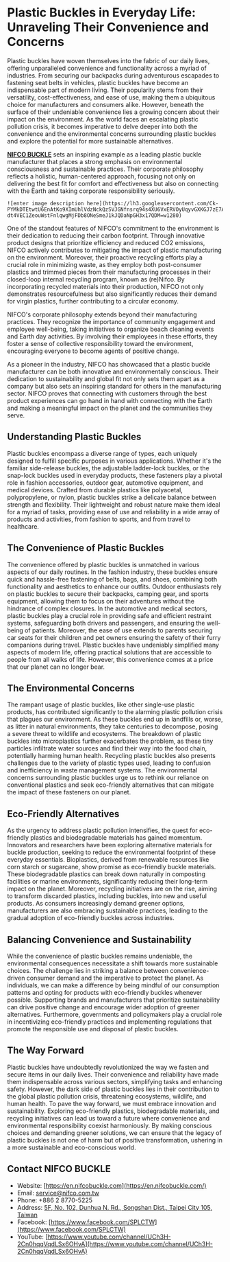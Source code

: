 # Plastic Buckles in Everyday Life: Unraveling Their Convenience and Concerns


Plastic buckles have woven themselves into the fabric of our daily lives, offering unparalleled convenience and functionality across a myriad of industries. From securing our backpacks during adventurous escapades to fastening seat belts in vehicles, plastic buckles have become an indispensable part of modern living. Their popularity stems from their versatility, cost-effectiveness, and ease of use, making them a ubiquitous choice for manufacturers and consumers alike. However, beneath the surface of their undeniable convenience lies a growing concern about their impact on the environment. As the world faces an escalating plastic pollution crisis, it becomes imperative to delve deeper into both the convenience and the environmental concerns surrounding plastic buckles and explore the potential for more sustainable alternatives.

[**NIFCO BUCKLE**](https://en.nifcobuckle.com/) sets an inspiring example as a leading plastic buckle manufacturer that places a strong emphasis on environmental consciousness and sustainable practices. Their corporate philosophy reflects a holistic, human-centered approach, focusing not only on delivering the best fit for comfort and effectiveness but also on connecting with the Earth and taking corporate responsibility seriously.

    ![enter image description here](https://lh3.googleusercontent.com/Ck-PYMkDTEtwtU6EnAtKo9XImUhlVdzNckQzSVJGNfnsrq94s4XU6VxERVOyUqyvGXKGJ7zE7AXs-dt4VEC1ZeouWstFnlqwgMjFDb8ONeSmeJ1kJQDaNpGH3x17QDM=w1280)

One of the standout features of NIFCO's commitment to the environment is their dedication to reducing their carbon footprint. Through innovative product designs that prioritize efficiency and reduced CO2 emissions, NIFCO actively contributes to mitigating the impact of plastic manufacturing on the environment. Moreover, their proactive recycling efforts play a crucial role in minimizing waste, as they employ both post-consumer plastics and trimmed pieces from their manufacturing processes in their closed-loop internal recycling program, known as (re)Nifco. By incorporating recycled materials into their production, NIFCO not only demonstrates resourcefulness but also significantly reduces their demand for virgin plastics, further contributing to a circular economy.

NIFCO's corporate philosophy extends beyond their manufacturing practices. They recognize the importance of community engagement and employee well-being, taking initiatives to organize beach cleaning events and Earth day activities. By involving their employees in these efforts, they foster a sense of collective responsibility toward the environment, encouraging everyone to become agents of positive change.

As a pioneer in the industry, NIFCO has showcased that a plastic buckle manufacturer can be both innovative and environmentally conscious. Their dedication to sustainability and global fit not only sets them apart as a company but also sets an inspiring standard for others in the manufacturing sector. NIFCO proves that connecting with customers through the best product experiences can go hand in hand with connecting with the Earth and making a meaningful impact on the planet and the communities they serve.

## Understanding Plastic Buckles

Plastic buckles encompass a diverse range of types, each uniquely designed to fulfill specific purposes in various applications. Whether it's the familiar side-release buckles, the adjustable ladder-lock buckles, or the snap-lock buckles used in everyday products, these fasteners play a pivotal role in fashion accessories, outdoor gear, automotive equipment, and medical devices. Crafted from durable plastics like polyacetal, polypropylene, or nylon, plastic buckles strike a delicate balance between strength and flexibility. Their lightweight and robust nature make them ideal for a myriad of tasks, providing ease of use and reliability in a wide array of products and activities, from fashion to sports, and from travel to healthcare.

## The Convenience of Plastic Buckles 

The convenience offered by plastic buckles is unmatched in various aspects of our daily routines. In the fashion industry, these buckles ensure quick and hassle-free fastening of belts, bags, and shoes, combining both functionality and aesthetics to enhance our outfits. Outdoor enthusiasts rely on plastic buckles to secure their backpacks, camping gear, and sports equipment, allowing them to focus on their adventures without the hindrance of complex closures. In the automotive and medical sectors, plastic buckles play a crucial role in providing safe and efficient restraint systems, safeguarding both drivers and passengers, and ensuring the well-being of patients. Moreover, the ease of use extends to parents securing car seats for their children and pet owners ensuring the safety of their furry companions during travel. Plastic buckles have undeniably simplified many aspects of modern life, offering practical solutions that are accessible to people from all walks of life. However, this convenience comes at a price that our planet can no longer bear.

## The Environmental Concerns 

The rampant usage of plastic buckles, like other single-use plastic products, has contributed significantly to the alarming plastic pollution crisis that plagues our environment. As these buckles end up in landfills or, worse, as litter in natural environments, they take centuries to decompose, posing a severe threat to wildlife and ecosystems. The breakdown of plastic buckles into microplastics further exacerbates the problem, as these tiny particles infiltrate water sources and find their way into the food chain, potentially harming human health. Recycling plastic buckles also presents challenges due to the variety of plastic types used, leading to confusion and inefficiency in waste management systems. The environmental concerns surrounding plastic buckles urge us to rethink our reliance on conventional plastics and seek eco-friendly alternatives that can mitigate the impact of these fasteners on our planet.

## Eco-Friendly Alternatives 

As the urgency to address plastic pollution intensifies, the quest for eco-friendly plastics and biodegradable materials has gained momentum. Innovators and researchers have been exploring alternative materials for buckle production, seeking to reduce the environmental footprint of these everyday essentials. Bioplastics, derived from renewable resources like corn starch or sugarcane, show promise as eco-friendly buckle materials. These biodegradable plastics can break down naturally in composting facilities or marine environments, significantly reducing their long-term impact on the planet. Moreover, recycling initiatives are on the rise, aiming to transform discarded plastics, including buckles, into new and useful products. As consumers increasingly demand greener options, manufacturers are also embracing sustainable practices, leading to the gradual adoption of eco-friendly buckles across industries.

## Balancing Convenience and Sustainability

While the convenience of plastic buckles remains undeniable, the environmental consequences necessitate a shift towards more sustainable choices. The challenge lies in striking a balance between convenience-driven consumer demand and the imperative to protect the planet. As individuals, we can make a difference by being mindful of our consumption patterns and opting for products with eco-friendly buckles whenever possible. Supporting brands and manufacturers that prioritize sustainability can drive positive change and encourage wider adoption of greener alternatives. Furthermore, governments and policymakers play a crucial role in incentivizing eco-friendly practices and implementing regulations that promote the responsible use and disposal of plastic buckles.

## The Way Forward

Plastic buckles have undoubtedly revolutionized the way we fasten and secure items in our daily lives. Their convenience and reliability have made them indispensable across various sectors, simplifying tasks and enhancing safety. However, the dark side of plastic buckles lies in their contribution to the global plastic pollution crisis, threatening ecosystems, wildlife, and human health. To pave the way forward, we must embrace innovation and sustainability. Exploring eco-friendly plastics, biodegradable materials, and recycling initiatives can lead us toward a future where convenience and environmental responsibility coexist harmoniously. By making conscious choices and demanding greener solutions, we can ensure that the legacy of plastic buckles is not one of harm but of positive transformation, ushering in a more sustainable and eco-conscious world.

## Contact NIFCO BUCKLE
-   Website:  [https://en.nifcobuckle.com](https://en.nifcobuckle.com/)
-   Email:  [service@nifco.com.tw](mailto:service@nifco.com.tw)
-   Phone: +886 2 8770-5225
-   Address:  [5F, No. 102, Dunhua N. Rd., Songshan Dist., Taipei City 105, Taiwan](https://goo.gl/maps/XYZ8z6hdgmimus979)
-   Facebook:  [https://www.facebook.com/SPLCTW](https://www.facebook.com/SPLCTW)
-   YouTube:  [https://www.youtube.com/channel/UCh3H-2Cn0hqqVqdLSx6OHvA](https://www.youtube.com/channel/UCh3H-2Cn0hqqVqdLSx6OHvA)
